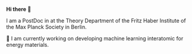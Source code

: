 **Hi there** 👋

I am a PostDoc in at the Theory Department of the Fritz Haber Institute of the Max Planck Society in Berlin.

🔬 I am currently working on developing machine learning interatomic for energy materials. 


